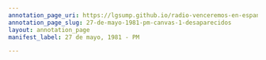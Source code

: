 ```yaml
---
annotation_page_uri: https://lgsump.github.io/radio-venceremos-en-espanol/annotations/27-de-mayo-1981-pm-canvas-1-desaparecidos.json
annotation_page_slug: 27-de-mayo-1981-pm-canvas-1-desaparecidos
layout: annotation_page
manifest_label: 27 de mayo, 1981 - PM

---
```

